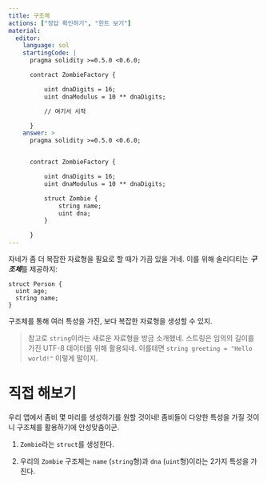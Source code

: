 ```yaml
---
title: 구조체
actions: ["정답 확인하기", "힌트 보기"]
material:
  editor:
    language: sol
    startingCode: |
      pragma solidity >=0.5.0 <0.6.0;

      contract ZombieFactory {

          uint dnaDigits = 16;
          uint dnaModulus = 10 ** dnaDigits;

          // 여기서 시작

      }
    answer: >
      pragma solidity >=0.5.0 <0.6.0;


      contract ZombieFactory {

          uint dnaDigits = 16;
          uint dnaModulus = 10 ** dnaDigits;

          struct Zombie {
              string name;
              uint dna;
          }

      }
---
```


자네가 좀 더 복잡한 자료형을 필요로 할 때가 가끔 있을 거네. 이를 위해 솔리디티는 ***구조체***를 제공하지:

```
struct Person {
  uint age;
  string name;
}

```

구조체를 통해 여러 특성을 가진, 보다 복잡한 자료형을 생성할 수 있지.

> 참고로 `string`이라는 새로운 자료형을 방금 소개했네. 스트링은 임의의 길이를 가진 UTF-8 데이터를 위해 활용되네. 이를테면 `string greeting = "Hello world!"` 이렇게 말이지.

# 직접 해보기

우리 앱에서 좀비 몇 마리를 생성하기를 원할 것이네! 좀비들이 다양한 특성을 가질 것이니 구조체를 활용하기에 안성맞춤이군.

1. `Zombie`라는 `struct`를 생성한다.

2. 우리의 `Zombie` 구조체는 `name` (`string`형)과 `dna` (`uint`형)이라는 2가지 특성을 가진다.
